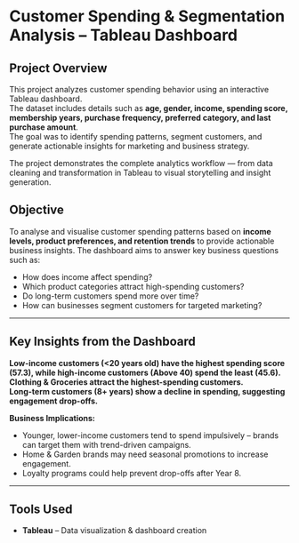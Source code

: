 # Customer Spending & Segmentation Analysis – Tableau Dashboard  

## Project Overview  
This project analyzes customer spending behavior using an interactive Tableau dashboard.  
The dataset includes details such as **age, gender, income, spending score, membership years, purchase frequency, preferred category, and last purchase amount**.  
The goal was to identify spending patterns, segment customers, and generate actionable insights for marketing and business strategy.  

The project demonstrates the complete analytics workflow — from data cleaning and transformation in Tableau to visual storytelling and insight generation.  

## Objective  
To analyse and visualise customer spending patterns based on **income levels, product preferences, and retention trends** to provide actionable business insights.
The dashboard aims to answer key business questions such as:  
- How does income affect spending?  
- Which product categories attract high-spending customers?  
- Do long-term customers spend more over time?  
- How can businesses segment customers for targeted marketing?  

---

## Key Insights from the Dashboard  

**Low-income customers (<20 years old) have the highest spending score (57.3), while high-income customers (Above 40) spend the least (45.6).**  
**Clothing & Groceries attract the highest-spending customers.**  
**Long-term customers (8+ years) show a decline in spending, suggesting engagement drop-offs.**  

 **Business Implications:**  
- Younger, lower-income customers tend to spend impulsively – brands can target them with trend-driven campaigns.  
- Home & Garden brands may need seasonal promotions to increase engagement.  
- Loyalty programs could help prevent drop-offs after Year 8.  

--- 

## Tools Used  
- **Tableau** – Data visualization & dashboard creation  


